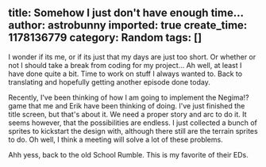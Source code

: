 title: Somehow I just don't have enough time...
author: astrobunny
imported: true
create_time: 1178136779
category: Random
tags: []
---
I wonder if its me, or if its just that my days are just too short. Or whether or not I should take a break from coding for my project... Ah well, at least I have done quite a bit. Time to work on stuff I always wanted to. Back to translating and hopefully getting another episode done today.<!--more-->  
  
Recently, I've been thinking of how I am going to implement the Negima!? game that me and Erik have been thinking of doing. I've just finished the title screen, but that's about it. We need a proper story and arc to do it. It seems however, that the possibilities are endless. I just collected a bunch of sprites to kickstart the design with, although there still are the terrain sprites to do. Oh well, I think a meeting will solve a lot of these problems.  
  
Ahh&nbsp;yess,&nbsp;back&nbsp;to&nbsp;the&nbsp;old&nbsp;School&nbsp;Rumble.&nbsp;This&nbsp;is&nbsp;my&nbsp;favorite&nbsp;of&nbsp;their&nbsp;EDs.  
  
<object width="425" height="350"><param name="movie" value="http://www.youtube.com/v/mjd9uCDpnL8">
<param name="wmode" value="transparent">
<embed src="http://www.youtube.com/v/mjd9uCDpnL8" mce_src="http://www.youtube.com/v/mjd9uCDpnL8" type="application/x-shockwave-flash" wmode="transparent" width="425" height="350"></embed></object>

